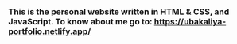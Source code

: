 ### This is the personal website written in HTML & CSS, and JavaScript. To know about me go to: https://ubakaliya-portfolio.netlify.app/
